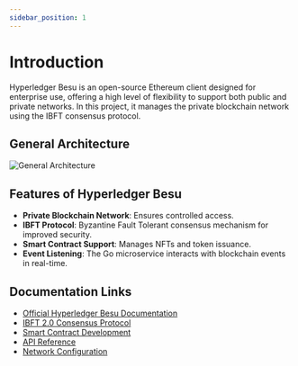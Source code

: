 ```yaml
---
sidebar_position: 1
---
```


# Introduction

Hyperledger Besu is an open-source Ethereum client designed for enterprise use, offering a high level of flexibility to support both public and private networks. In this project, it manages the private blockchain network using the IBFT consensus protocol.

## General Architecture

![General Architecture](https://github.com/renancorreadev/customer-rewards-blockchain/blob/develop/docs/images/Besu.png?raw=true)

## Features of Hyperledger Besu

- **Private Blockchain Network**: Ensures controlled access.
- **IBFT Protocol**: Byzantine Fault Tolerant consensus mechanism for improved security.
- **Smart Contract Support**: Manages NFTs and token issuance.
- **Event Listening**: The Go microservice interacts with blockchain events in real-time.

## Documentation Links

- [Official Hyperledger Besu Documentation](https://besu.hyperledger.org/en/stable/)
- [IBFT 2.0 Consensus Protocol](https://besu.hyperledger.org/en/stable/private-networks/how-to/configure/consensus/ibft/)
- [Smart Contract Development](https://besu.hyperledger.org/en/stable/private-networks/how-to/develop/smart-contracts/)
- [API Reference](https://besu.hyperledger.org/en/stable/public-networks/reference/api/)
- [Network Configuration](https://besu.hyperledger.org/en/stable/private-networks/how-to/configure/network-id/)


